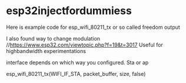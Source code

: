 # esp32injectfordummiess

Here is example code for esp_wifi_80211_tx or so called freedom output

I also found way to change modulation
//https://www.esp32.com/viewtopic.php?f=19&t=3017
Useful for highbandwidth experimentations



interface depends on which way you configured. Sta or ap

esp_wifi_80211_tx(WIFI_IF_STA, packet_buffer, size, false)
